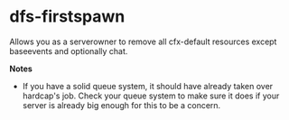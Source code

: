 # dfs-firstspawn
Allows you as a serverowner to remove all cfx-default resources except baseevents and optionally chat.

**Notes**
- If you have a solid queue system, it should have already taken over hardcap's job. Check your queue system to make sure it does if your server is already big enough for this to be a concern.
